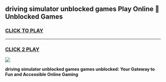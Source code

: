 
## driving simulator unblocked games Play Online 👋 Unblocked Games
<h3>
<a href="https://premium.freeplayer.one?title=driving_simulator_unblocked_games&ref=19F">CLICK TO PLAY</a></h3>
<hr>

<h3>
<a href="https://premium.freeplayer.one?title=driving_simulator_unblocked_games&ref=19F">CLICK 2 PLAY</a>
  
</h3>

<a href="https://premium.freeplayer.one?title=driving_simulator_unblocked_games&ref=19F"><img src="https://clearcache.store/games.png"></a>


**driving simulator unblocked games games unblocked: Your Gateway to Fun and Accessible Online Gaming**
